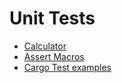 # Unit Tests

* [Calculator](calculator.md)
* [Assert Macros](assert-macros.md)
* [Cargo Test examples](control-cargo-tests.md)